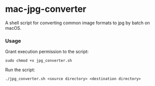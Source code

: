 # mac-jpg-converter
A shell script for converting common image formats to jpg by batch on macOS.

### Usage
Grant execution permission to the script:
```
sudo chmod +x jpg_converter.sh
```

Run the script:
```
./jpg_converter.sh <source directory> <destination directory>
```
